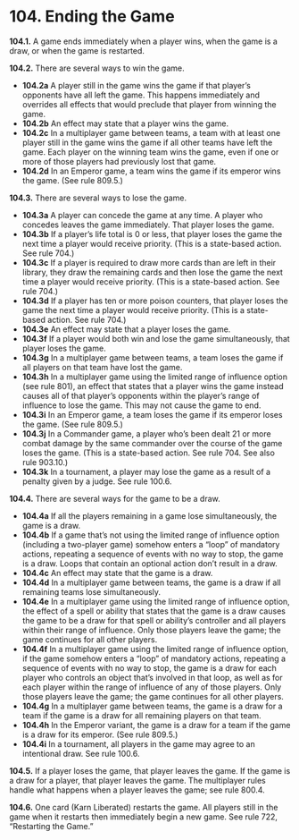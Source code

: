 # **104.** Ending the Game

**104.1.** A game ends immediately when a player wins, when the game is a draw, or when the game is restarted.

**104.2.** There are several ways to win the game.
+ **104.2a** A player still in the game wins the game if that player’s opponents have all left the game. This happens immediately and overrides all effects that would preclude that player from winning the game.
+ **104.2b** An effect may state that a player wins the game.
+ **104.2c** In a multiplayer game between teams, a team with at least one player still in the game wins the game if all other teams have left the game. Each player on the winning team wins the game, even if one or more of those players had previously lost that game.
+ **104.2d** In an Emperor game, a team wins the game if its emperor wins the game. (See rule 809.5.)

**104.3.** There are several ways to lose the game.
+ **104.3a** A player can concede the game at any time. A player who concedes leaves the game immediately. That player loses the game.
+ **104.3b** If a player’s life total is 0 or less, that player loses the game the next time a player would receive priority. (This is a state-based action. See rule 704.)
+ **104.3c** If a player is required to draw more cards than are left in their library, they draw the remaining cards and then lose the game the next time a player would receive priority. (This is a state-based action. See rule 704.)
+ **104.3d** If a player has ten or more poison counters, that player loses the game the next time a player would receive priority. (This is a state-based action. See rule 704.)
+ **104.3e** An effect may state that a player loses the game.
+ **104.3f** If a player would both win and lose the game simultaneously, that player loses the game.
+ **104.3g** In a multiplayer game between teams, a team loses the game if all players on that team have lost the game.
+ **104.3h** In a multiplayer game using the limited range of influence option (see rule 801), an effect that states that a player wins the game instead causes all of that player’s opponents within the player’s range of influence to lose the game. This may not cause the game to end.
+ **104.3i** In an Emperor game, a team loses the game if its emperor loses the game. (See rule 809.5.)
+ **104.3j** In a Commander game, a player who’s been dealt 21 or more combat damage by the same commander over the course of the game loses the game. (This is a state-based action. See rule 704. See also rule 903.10.)
+ **104.3k** In a tournament, a player may lose the game as a result of a penalty given by a judge. See rule 100.6.

**104.4.** There are several ways for the game to be a draw.
+ **104.4a** If all the players remaining in a game lose simultaneously, the game is a draw.
+ **104.4b** If a game that’s not using the limited range of influence option (including a two-player game) somehow enters a “loop” of mandatory actions, repeating a sequence of events with no way to stop, the game is a draw. Loops that contain an optional action don’t result in a draw.
+ **104.4c** An effect may state that the game is a draw.
+ **104.4d** In a multiplayer game between teams, the game is a draw if all remaining teams lose simultaneously.
+ **104.4e** In a multiplayer game using the limited range of influence option, the effect of a spell or ability that states that the game is a draw causes the game to be a draw for that spell or ability’s controller and all players within their range of influence. Only those players leave the game; the game continues for all other players.
+ **104.4f** In a multiplayer game using the limited range of influence option, if the game somehow enters a “loop” of mandatory actions, repeating a sequence of events with no way to stop, the game is a draw for each player who controls an object that’s involved in that loop, as well as for each player within the range of influence of any of those players. Only those players leave the game; the game continues for all other players.
+ **104.4g** In a multiplayer game between teams, the game is a draw for a team if the game is a draw for all remaining players on that team.
+ **104.4h** In the Emperor variant, the game is a draw for a team if the game is a draw for its emperor. (See rule 809.5.)
+ **104.4i** In a tournament, all players in the game may agree to an intentional draw. See rule 100.6.

**104.5.** If a player loses the game, that player leaves the game. If the game is a draw for a player, that player leaves the game. The multiplayer rules handle what happens when a player leaves the game; see rule 800.4.

**104.6.** One card (Karn Liberated) restarts the game. All players still in the game when it restarts then immediately begin a new game. See rule 722, “Restarting the Game.”

